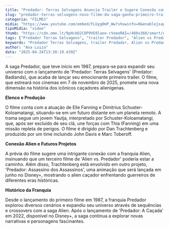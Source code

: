 ```yaml
---
title: "Predador: Terras Selvagens Anuncia Trailer e Sugere Conexão com Alien"
slug: "predador-terras-selvagens-novo-filme-da-saga-ganha-primeiro-trailer-assista"
categoria: "FILMES"
midia: "https://www.youtube.com/embed/FLUyg0mP_Ww?showinfo=0&enablejsapi=1"
tipoMidia: "video"
thumb: "https://cdn.ome.lt/9pHcbD2COP9VE0laoo-rVoeeRAI=/480x360/smart/extras/conteudos/omelete_THUMB_-_2025-04-23T131253.966.png"
tags: ["Predador Terras Selvagens", "trailer Predador", "Alien vs Predador", "franquia Predador", "Predador 2025", "filmes Predador", "Dan Trachtenberg", "Elle Fanning Predador"]
keywords: "Predador Terras Selvagens, trailer Predador, Alien vs Predador, franquia Predador, Predador 2025, filmes Predador, Dan Trachtenberg, Elle Fanning Predador"
author: "Ana Luiza"
data: "2025-04-24T13:30:19.439Z"
---
```


A saga Predador, que teve início em 1987, prepara-se para expandir seu universo com o lançamento de 'Predador: Terras Selvagens' (Predator: Badlands), que acaba de lançar seu emocionante primeiro trailer. O filme, que estreará nos cinemas em 7 de novembro de 2025, promete uma nova dimensão na história dos icônicos caçadores alienígenas.

<blockquote class="twitter-tweet"><a href="https://twitter.com/user/status/1915074072150704599"></a></blockquote>

**Elenco e Produção**

O filme conta com a atuação de Elle Fanning e Dimitrius Schuster-Koloamatangi, situando-se em um futuro distante em um planeta remoto. A trama segue um jovem Yautja, interpretado por Schuster-Koloamatangi, que, após ser excluído de seu clã, une forças com Thia (Fanning) em uma missão repleta de perigos. O filme é dirigido por Dan Trachtenberg e produzido por um time incluindo John Davis e Marc Toberoff.

**Conexão Alien e Futuros Projetos**

A prévia do filme sugere uma intrigante conexão com a franquia Alien, insinuando que um terceiro filme de 'Alien vs. Predador' poderia estar a caminho. Além disso, Trachtenberg está envolvido em outro projeto, 'Predador: Assassino dos Assassinos', uma animação que será lançada em junho no Disney+, mostrando o alien caçador enfrentando guerreiros de diferentes eras históricas.

**Histórico da Franquia**

Desde o lançamento do primeiro filme em 1987, a franquia Predador explorou diversos cenários e expandiu seu universo através de sequências e crossovers com a saga Alien. Após o lançamento de 'Predador: A Caçada' em 2022, disponível no Disney+, a saga continua a explorar novas narrativas e personagens fascinantes.